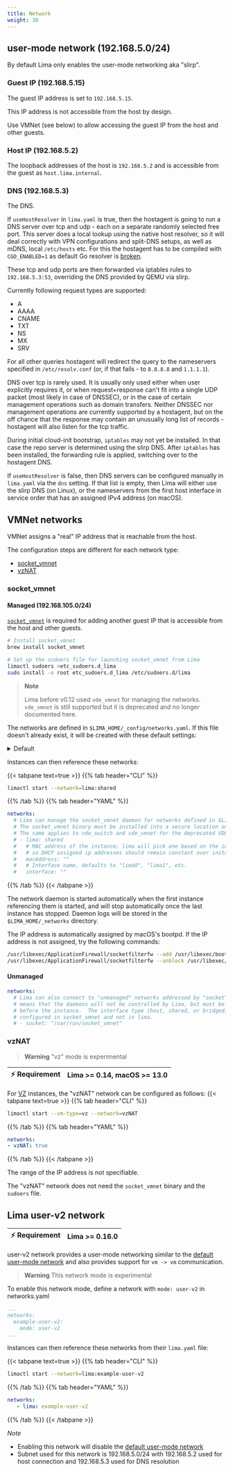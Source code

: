 ```yaml
---
title: Network
weight: 30
---
```


## user-mode network (192.168.5.0/24)

By default Lima only enables the user-mode networking aka "slirp".

### Guest IP (192.168.5.15)

The guest IP address is set to `192.168.5.15`.

This IP address is not accessible from the host by design.

Use VMNet (see below) to allow accessing the guest IP from the host and other guests.

### Host IP (192.168.5.2)

The loopback addresses of the host is `192.168.5.2` and is accessible from the guest as `host.lima.internal`.

### DNS (192.168.5.3)

The DNS.

If `useHostResolver` in `lima.yaml` is true, then the hostagent is going to run a DNS server over tcp and udp - each on a separate randomly selected free port. This server does a local lookup using the native host resolver, so it will deal correctly with VPN configurations and split-DNS setups, as well as mDNS, local `/etc/hosts` etc. For this the hostagent has to be compiled with `CGO_ENABLED=1` as default Go resolver is [broken](https://github.com/golang/go/issues/12524).

These tcp and udp ports are then forwarded via iptables rules to `192.168.5.3:53`, overriding the DNS provided by QEMU via slirp.

Currently following request types are supported:

- A
- AAAA
- CNAME
- TXT
- NS
- MX
- SRV

For all other queries hostagent will redirect the query to the nameservers specified in `/etc/resolv.conf` (or, if that fails - to `8.8.8.8` and `1.1.1.1`).

DNS over tcp is rarely used. It is usually only used either when user explicitly requires it, or when request+response can't fit into a single UDP packet (most likely in case of DNSSEC), or in the case of certain management operations such as domain transfers. Neither DNSSEC nor management operations are currently supported by a hostagent, but on the off chance that the response may contain an unusually long list of records - hostagent will also listen for the tcp traffic.

During initial cloud-init bootstrap, `iptables` may not yet be installed. In that case the repo server is determined using the slirp DNS. After `iptables` has been installed, the forwarding rule is applied, switching over to the hostagent DNS.

If `useHostResolver` is false, then DNS servers can be configured manually in `lima.yaml` via the `dns` setting. If that list is empty, then Lima will either use the slirp DNS (on Linux), or the nameservers from the first host interface in service order that has an assigned IPv4 address (on macOS).

## VMNet networks

VMNet assigns a "real" IP address that is reachable from the host.

The configuration steps are different for each network type:
- [socket_vmnet](#socket_vmnet)
- [vzNAT](#vzNAT)

### socket_vmnet
#### Managed (192.168.105.0/24)

[`socket_vmnet`](https://github.com/lima-vm/socket_vmnet) is required for adding another guest IP that is accessible from the host and other guests.

```bash
# Install socket_vmnet
brew install socket_vmnet

# Set up the sudoers file for launching socket_vmnet from Lima
limactl sudoers >etc_sudoers.d_lima
sudo install -o root etc_sudoers.d_lima /etc/sudoers.d/lima
```

> **Note**
>
> Lima before v0.12 used `vde_vmnet` for managing the networks.
> `vde_vmnet` is still supported but it is deprecated and no longer documented here.

The networks are defined in `$LIMA_HOME/_config/networks.yaml`. If this file doesn't already exist, it will be created with these default
settings:

<details>
<summary>Default</summary>

<p>

```yaml
# Path to socket_vmnet executable. Because socket_vmnet is invoked via sudo it should be
# installed where only root can modify/replace it. This means also none of the
# parent directories should be writable by the user.
#
# The varRun directory also must not be writable by the user because it will
# include the socket_vmnet pid file. Those will be terminated via sudo, so replacing
# the pid file would allow killing of arbitrary privileged processes. varRun
# however MUST be writable by the daemon user.
#
# None of the paths segments may be symlinks, why it has to be /private/var
# instead of /var etc.
paths:
# socketVMNet requires Lima >= 0.12 .
# socketVMNet has precedence over vdeVMNet.
  socketVMNet: /opt/socket_vmnet/bin/socket_vmnet
# vdeSwitch and vdeVMNet are DEPRECATED.
  vdeSwitch: /opt/vde/bin/vde_switch
  vdeVMNet: /opt/vde/bin/vde_vmnet
  varRun: /private/var/run/lima
  sudoers: /private/etc/sudoers.d/lima

group: everyone

networks:
  shared:
    mode: shared
    gateway: 192.168.105.1
    dhcpEnd: 192.168.105.254
    netmask: 255.255.255.0
  bridged:
    mode: bridged
    interface: en0
    # bridged mode doesn't have a gateway; dhcp is managed by outside network
  host:
    mode: host
    gateway: 192.168.106.1
    dhcpEnd: 192.168.106.254
    netmask: 255.255.255.0
```

</p>

</details>

Instances can then reference these networks:

{{< tabpane text=true >}}
{{% tab header="CLI" %}}
```bash
limactl start --network=lima:shared
```
{{% /tab %}}
{{% tab header="YAML" %}}
```yaml
networks:
  # Lima can manage the socket_vmnet daemon for networks defined in $LIMA_HOME/_config/networks.yaml automatically.
  # The socket_vmnet binary must be installed into a secure location only alterable by the admin.
  # The same applies to vde_switch and vde_vmnet for the deprecated VDE mode.
  # - lima: shared
  #   # MAC address of the instance; lima will pick one based on the instance name,
  #   # so DHCP assigned ip addresses should remain constant over instance restarts.
  #   macAddress: ""
  #   # Interface name, defaults to "lima0", "lima1", etc.
  #   interface: ""
```
{{% /tab %}}
{{< /tabpane >}}

The network daemon is started automatically when the first instance referencing them is started,
and will stop automatically once the last instance has stopped. Daemon logs will be stored in the
`$LIMA_HOME/_networks` directory.

The IP address is automatically assigned by macOS's bootpd.
If the IP address is not assigned, try the following commands:
```bash
/usr/libexec/ApplicationFirewall/socketfilterfw --add /usr/libexec/bootpd
/usr/libexec/ApplicationFirewall/socketfilterfw --unblock /usr/libexec/bootpd
```

#### Unmanaged
```yaml
networks:
  # Lima can also connect to "unmanaged" networks addressed by "socket". This
  # means that the daemons will not be controlled by Lima, but must be started
  # before the instance.  The interface type (host, shared, or bridged) is
  # configured in socket_vmnet and not in lima.
  # - socket: "/var/run/socket_vmnet"
```

### vzNAT

> **Warning**
> "vz" mode is experimental

| ⚡ Requirement | Lima >= 0.14, macOS >= 13.0 |
|-------------------|-----------------------------|

For [VZ](./vmtype.md) instances, the "vzNAT" network can be configured as follows:
{{< tabpane text=true >}}
{{% tab header="CLI" %}}
```bash
limactl start --vm-type=vz --network=vzNAT
```
{{% /tab %}}
{{% tab header="YAML" %}}
```yaml
networks:
- vzNAT: true
```
{{% /tab %}}
{{< /tabpane >}}

The range of the IP address is not specifiable.

The "vzNAT" network does not need the `socket_vmnet` binary and the `sudoers` file.

## Lima user-v2 network

| ⚡ Requirement | Lima >= 0.16.0 |
|-------------------|----------------|

user-v2 network provides a user-mode networking similar to the [default user-mode network](#user-mode-network--1921685024-) and also provides support for `vm -> vm` communication.

> **Warning**
> This network mode is experimental

To enable this network mode, define a network with `mode: user-v2` in networks.yaml 

```yaml
...
networks:
  example-user-v2:
    mode: user-v2
...
```

Instances can then reference these networks from their `lima.yaml` file:

{{< tabpane text=true >}}
{{% tab header="CLI" %}}
```bash
limactl start --network=lima:example-user-v2
```
{{% /tab %}}
{{% tab header="YAML" %}}
```yaml
networks:
   - lima: example-user-v2
```
{{% /tab %}}
{{< /tabpane >}}

_Note_

- Enabling this network will disable the [default user-mode network](#user-mode-network--1921685024-)
- Subnet used for this network is 192.168.5.0/24 with 192.168.5.2 used for host connection and 192.168.5.3 used for DNS resolution

